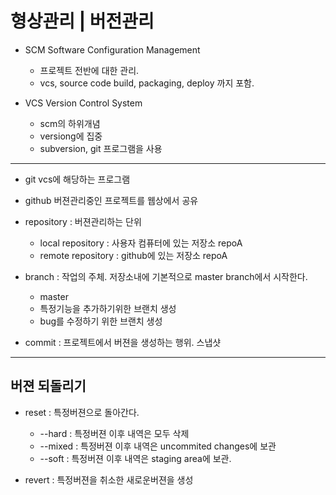 # 형상관리 | 버전관리

* SCM Software Configuration Management
	* 프로젝트 전반에 대한 관리.
	* vcs, source code build, packaging, deploy 까지 포함.
	
* VCS Version Control System
	* scm의 하위개념
	* versiong에 집중
	* subversion, git 프로그램을 사용

---

* git vcs에 해당하는 프로그램
* github 버젼관리중인 프로젝트를 웹상에서 공유

* repository : 버젼관리하는 단위
	* local repository : 사용자 컴퓨터에 있는 저장소 repoA
	* remote repository : github에 있는 저장소 repoA
	
* branch : 작업의 주체. 저장소내에 기본적으로 master branch에서 시작한다.
	* master
	* 특정기능을 추가하기위한 브랜치 생성
	* bug를 수정하기 위한 브랜치 생성
* commit : 프로젝트에서 버젼을 생성하는 행위. 스냅샷

---

## 버젼 되돌리기
* reset : 특정버젼으로 돌아간다.
	* --hard : 특정버젼 이후 내역은 모두 삭제 
	* --mixed : 특정버젼 이후 내역은 uncommited changes에 보관 
	* --soft : 특정버젼 이후 내역은 staging area에 보관.
	

* revert : 특정버젼을 취소한 새로운버젼을 생성